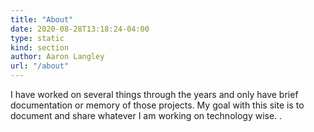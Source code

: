 ```yaml
---
title: "About"
date: 2020-08-28T13:18:24-04:00
type: static
kind: section
author: Aaron Langley
url: "/about"
---
```


I have worked on several things through the years and only have brief documentation or memory of those projects. My goal with this site is to document and share whatever I am working on technology wise. . 

